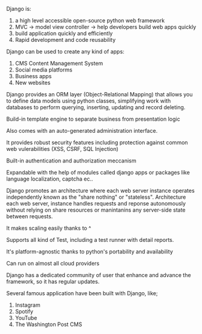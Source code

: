 Django is:
1. a high level accessible open-source python web framework
2. MVC -> model view controller -> help developers build web apps quickly
3. build application quickly and efficiently
4. Rapid development and code reusability

Django can be used to create any kind of apps:

1. CMS Content Management System
2. Social media platforms
3. Business apps
4. New websites

Django provides an ORM layer (Object-Relational Mapping) that allows you to define data models using python classes, simplifying work with databases to perform querying, inserting, updating and record deleting.

Build-in template engine to separate business from presentation logic

Also comes with an auto-generated administration interface. 

It provides robust security features including protection against common web vulerabilities (XSS, CSRF, SQL Injection)

Built-in authentication and authorization meccanism

Expandable with the help of modules called django apps or packages like language localization, captcha ec..

Django promotes an architecture where each web server instance operates independently known as the "share nothing" or "stateless". Architecture each web server, instance handles requests and reponse autonomously without relying on share resources or manintanins any server-side state between requests.

It makes scaling easily thanks to ^

Supports all kind of Test, including a test runner with detail reports.

It's platform-agnostic thanks to python's portability and availability

Can run on almost all cloud providers 

Django has a dedicated community of user that enhance and advance the framework, so it has regular updates.

Several famous application have been built with Django, like;

1. Instagram
2. Spotify
3. YouTube
4. The Washington Post CMS
